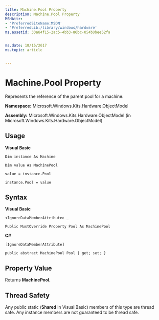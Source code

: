 ```yaml
---
title: Machine.Pool Property
description: Machine.Pool Property
MSHAttr:
- 'PreferredSiteName:MSDN'
- 'PreferredLib:/library/windows/hardware'
ms.assetid: 33a84f15-2ac5-4bb3-86bc-054b0bee52fa


ms.date: 10/15/2017
ms.topic: article


---
```


# Machine.Pool Property


Represents the reference of the parent pool for a machine.

**Namespace:** Microsoft.Windows.Kits.Hardware.ObjectModel

**Assembly:** Microsoft.Windows.Kits.Hardware.ObjectModel (in Microsoft.Windows.Kits.Hardware.ObjectModel)

## <span id="Usage"></span><span id="usage"></span><span id="USAGE"></span>Usage


**Visual Basic**

`Dim instance As Machine`

`Dim value As MachinePool`

`value = instance.Pool`

`instance.Pool = value`

## <span id="Syntax"></span><span id="syntax"></span><span id="SYNTAX"></span>Syntax


**Visual Basic**

`<IgnoreDataMemberAttribute> _`

`Public MustOverride Property Pool As MachinePool`

**C#**

`[IgnoreDataMemberAttribute]`

`public abstract MachinePool Pool { get; set; }`

## <span id="Property_Value"></span><span id="property_value"></span><span id="PROPERTY_VALUE"></span>Property Value


Returns **MachinePool**.

## <span id="Thread_Safety"></span><span id="thread_safety"></span><span id="THREAD_SAFETY"></span>Thread Safety


Any public static (**Shared** in Visual Basic) members of this type are thread safe. Any instance members are not guaranteed to be thread safe.

 

 






